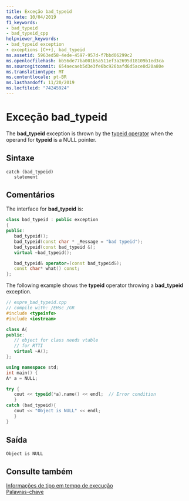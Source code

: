 ```yaml
---
title: Exceção bad_typeid
ms.date: 10/04/2019
f1_keywords:
- bad_typeid
- bad_typeid_cpp
helpviewer_keywords:
- bad_typeid exception
- exceptions [C++], bad_typeid
ms.assetid: 5963ed58-4ede-4597-957d-f7bbd06299c2
ms.openlocfilehash: bb56de77ba001b5a511ef3a2695d18109b1ed3ca
ms.sourcegitcommit: 654aecaeb5d3e3fe6bc926bafd6d5ace0d20a80e
ms.translationtype: MT
ms.contentlocale: pt-BR
ms.lasthandoff: 11/20/2019
ms.locfileid: "74245924"
---
```

# <a name="bad_typeid-exception"></a>Exceção bad_typeid

The **bad_typeid** exception is thrown by the [typeid operator](../cpp/typeid-operator.md) when the operand for **typeid** is a NULL pointer.

## <a name="syntax"></a>Sintaxe

```
catch (bad_typeid)
   statement
```

## <a name="remarks"></a>Comentários

The interface for **bad_typeid** is:

```cpp
class bad_typeid : public exception
{
public:
   bad_typeid();
   bad_typeid(const char * _Message = "bad typeid");
   bad_typeid(const bad_typeid &);
   virtual ~bad_typeid();

   bad_typeid& operator=(const bad_typeid&);
   const char* what() const;
};
```

The following example shows the **typeid** operator throwing a **bad_typeid** exception.

```cpp
// expre_bad_typeid.cpp
// compile with: /EHsc /GR
#include <typeinfo>
#include <iostream>

class A{
public:
   // object for class needs vtable
   // for RTTI
   virtual ~A();
};

using namespace std;
int main() {
A* a = NULL;

try {
   cout << typeid(*a).name() << endl;  // Error condition
   }
catch (bad_typeid){
   cout << "Object is NULL" << endl;
   }
}
```

## <a name="output"></a>Saída

```Output
Object is NULL
```

## <a name="see-also"></a>Consulte também

[Informações de tipo em tempo de execução](../cpp/run-time-type-information.md)\
[Palavras-chave](../cpp/keywords-cpp.md)
